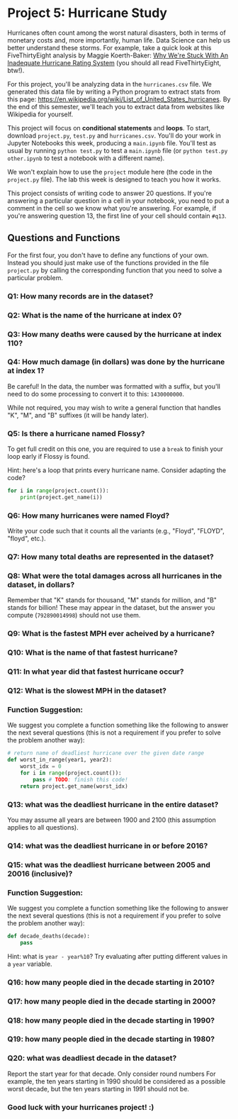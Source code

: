 # Project 5: Hurricane Study

Hurricanes often count among the worst natural disasters, both in terms of
monetary costs and, more importantly, human life.  Data Science can
help us better understand these storms.  For example, take a quick
look at this FiveThirtyEight analysis by Maggie Koerth-Baker:
[Why We're Stuck With An Inadequate Hurricane Rating System](https://fivethirtyeight.com/features/why-were-stuck-with-an-inadequate-hurricane-rating-system/)
(you should all read FiveThirtyEight, btw!).

For this project, you'll be analyzing data in the `hurricanes.csv`
file.  We generated this data file by writing a Python program to
extract stats from this page:
https://en.wikipedia.org/wiki/List_of_United_States_hurricanes.  By
the end of this semester, we'll teach you to extract data from
websites like Wikipedia for yourself.

This project will focus on **conditional statements** and
**loops**. To start, download `project.py`, `test.py` and
`hurricanes.csv`.  You'll do your work in Jupyter Notebooks this week,
producing a `main.ipynb` file.  You'll test as usual by running
`python test.py` to test a `main.ipynb` file (or `python test.py
other.ipynb` to test a notebook with a different name).

We won't explain how to use the `project` module here (the code in the
`project.py` file).  The lab this week is designed to teach you how it
works.

This project consists of writing code to answer 20 questions.  If
you're answering a particular question in a cell in your notebook, you
need to put a comment in the cell so we know what you're answering.
For example, if you're answering question 13, the first line of your
cell should contain `#q13`.

## Questions and Functions

For the first four, you don't have to define
any functions of your own. Instead you should just make use of the
functions provided in the file `project.py` by calling the corresponding
function that you need to solve a particular problem.

### Q1: How many records are in the dataset?

### Q2: What is the name of the hurricane at index 0?

### Q3: How many deaths were caused by the hurricane at index 110?

### Q4: How much damage (in dollars) was done by the hurricane at index 1?

Be careful!  In the data, the number was formatted with a suffix, but
you'll need to do some processing to convert it to this: `1430000000`.

While not required, you may wish to write a general function that
handles "K", "M", and "B" suffixes (it will be handy later).

### Q5: Is there a hurricane named Flossy?

To get full credit on this one, you are required to use a `break` to
finish your loop early if Flossy is found.

Hint: here's a loop that prints every hurricane name.  Consider
adapting the code?

```python
for i in range(project.count()):
    print(project.get_name(i))
```

### Q6: How many hurricanes were named Floyd?

Write your code such that it counts all the variants (e.g., "Floyd",
"FLOYD", "floyd", etc.).

### Q7: How many total deaths are represented in the dataset?

### Q8: What were the total damages across all hurricanes in the dataset, in dollars?

Remember that "K" stands for thousand, "M" stands for million, and "B"
stands for billion!  These may appear in the dataset, but the answer
you compute (`792890014998`) should not use them.

### Q9: What is the fastest MPH ever acheived by a hurricane?

### Q10: What is the name of that fastest hurricane?

### Q11: In what year did that fastest hurricane occur?

### Q12: What is the slowest MPH in the dataset?

### Function Suggestion:

We suggest you complete a function something like the following to
answer the next several questions (this is not a requirement if you
prefer to solve the problem another way):

```python
# return name of deadliest hurricane over the given date range
def worst_in_range(year1, year2):
    worst_idx = 0
    for i in range(project.count()):
        pass # TODO: finish this code!
    return project.get_name(worst_idx)
```

### Q13: what was the deadliest hurricane in the entire dataset?

You may assume all years are between 1900 and 2100 (this assumption
applies to all questions).

### Q14: what was the deadliest hurricane in or before 2016?

### Q15: what was the deadliest hurricane between 2005 and 20016 (inclusive)?

### Function Suggestion:

We suggest you complete a function something like the following to
answer the next several questions (this is not a requirement if you
prefer to solve the problem another way):

```python
def decade_deaths(decade):
    pass
```

Hint: what is `year - year%10`?  Try evaluating after putting
different values in a `year` variable.

### Q16: how many people died in the decade starting in 2010?

### Q17: how many people died in the decade starting in 2000?

### Q18: how many people died in the decade starting in 1990?

### Q19: how many people died in the decade starting in 1980?

### Q20: what was deadliest decade in the dataset?

Report the start year for that decade.  Only consider round numbers
For example, the ten years starting in 1990 should be considered as a
possible worst decade, but the ten years starting in 1991 should not
be.

### Good luck with your hurricanes project! :)
